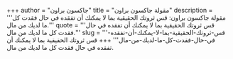 +++
author = "جاكسون براون"
title = "مقولة جاكسون براون"
description = '''مقولة جاكسون براون: قس ثروتك الحقيقية بما لا يمكنك أن تفقده في حال فقدت كل ما لديك من مال.'''
quote = '''قس ثروتك الحقيقية بما لا يمكنك أن تفقده في حال فقدت كل ما لديك من مال.'''
slug = '''قس-ثروتك-الحقيقية-بما-لا-يمكنك-أن-تفقده-في-حال-فقدت-كل-ما-لديك-من-مال'''
+++
قس ثروتك الحقيقية بما لا يمكنك أن تفقده في حال فقدت كل ما لديك من مال.
